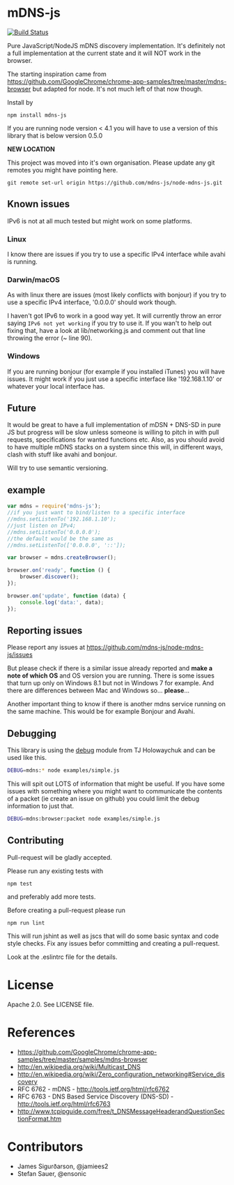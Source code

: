 mDNS-js
==========

[![Build Status](https://travis-ci.org/mdns-js/node-mdns-js.svg?branch=master)](https://travis-ci.org/mdns-js/node-mdns-js)

Pure JavaScript/NodeJS mDNS discovery implementation.
It's definitely not a full implementation at the current
state and it will NOT work in the browser.

The starting inspiration came from
https://github.com/GoogleChrome/chrome-app-samples/tree/master/mdns-browser
but adapted for node. It's not much left of that now though.

Install by

    npm install mdns-js

If you are running node version < 4.1 you will have to use a version of this
library that is below version 0.5.0

__NEW LOCATION__

This project was moved into it's own organisation. Please update any git
remotes you might have pointing here.

    git remote set-url origin https://github.com/mdns-js/node-mdns-js.git


## Known issues
IPv6 is not at all much tested but might work on some platforms.

### Linux
I know there are issues if you try to use a specific IPv4 interface while avahi
is running.

### Darwin/macOS
As with linux there are issues (most likely conflicts with bonjour) if you
try to use a specific IPv4 interface, '0.0.0.0' should work though.

I haven't got IPv6 to work in a good way yet. It will currently throw an error
saying `IPv6 not yet working` if you try to use it.
If you wan't to help out fixing that, have a look at lib/networking.js and
comment out that line throwing the error (~ line 90).

### Windows
If you are running bonjour (for example if you installed iTunes) you will have
issues. It might work if you just use a specific interface like '192.168.1.10'
or whatever your local interface has.

Future
------
It would be great to have a full implementation of mDSN + DNS-SD in pure JS but
progress will be slow unless someone is willing to pitch in with
pull requests, specifications for wanted functions etc.
Also, as you should avoid to have multiple mDNS stacks on a system since this
will, in different ways, clash with stuff like avahi and bonjour.

Will try to use semantic versioning.


example
-------

```javascript
var mdns = require('mdns-js');
//if you just want to bind/listen to a specific interface
//mdns.setListenTo('192.168.1.10');
//just listen on IPv4;
//mdns.setListenTo('0.0.0.0');
//the default would be the same as
//mdns.setListenTo(['0.0.0.0', '::']);

var browser = mdns.createBrowser();

browser.on('ready', function () {
    browser.discover();
});

browser.on('update', function (data) {
    console.log('data:', data);
});
```

Reporting issues
----------------
Please report any issues at https://github.com/mdns-js/node-mdns-js/issues

But please check if there is a similar issue already reported and
__make a note of which OS__ and OS version you are running.
There is some issues that turn up only on Windows 8.1 but not in
Windows 7 for example. And there are differences between Mac and
Windows so... __please__...

Another important thing to know if there is another mdns service
running on the same machine. This would be for example Bonjour and Avahi.


Debugging
---------
This library is using the [debug](https://github.com/visionmedia/debug)
module from TJ Holowaychuk and can be used like this.

```bash
DEBUG=mdns:* node examples/simple.js
```

This will spit out LOTS of information that might be useful.
If you have some issues with something where you might want
to communicate the contents of a packet (ie create an issue on github)
you could limit the debug information to just that.

```bash
DEBUG=mdns:browser:packet node examples/simple.js
```

Contributing
------------
Pull-request will be gladly accepted.

Please run any existing tests with

    npm test

and preferably add more tests.


Before creating a pull-request please run

    npm run lint

This will run jshint as well as jscs that will do some basic syntax
and code style checks.
Fix any issues befor committing and creating a pull-request.

Look at the .eslintrc file for the details.


License
=======
Apache 2.0. See LICENSE file.



References
==========

* https://github.com/GoogleChrome/chrome-app-samples/tree/master/samples/mdns-browser
* http://en.wikipedia.org/wiki/Multicast_DNS
* http://en.wikipedia.org/wiki/Zero_configuration_networking#Service_discovery
* RFC 6762 - mDNS - http://tools.ietf.org/html/rfc6762
* RFC 6763 - DNS Based Service Discovery (DNS-SD) - http://tools.ietf.org/html/rfc6763
* http://www.tcpipguide.com/free/t_DNSMessageHeaderandQuestionSectionFormat.htm


Contributors
============

* James Sigurðarson, @jamiees2
* Stefan Sauer, @ensonic
